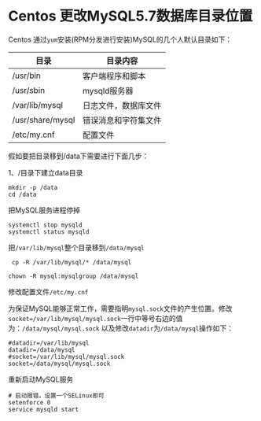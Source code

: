 # Centos 更改MySQL5.7数据库目录位置

Centos 通过`yum`安装(RPM分发进行安装)MySQL的几个人默认目录如下：

| 目录             | 目录内容             |
| ---------------- | -------------------- |
| /usr/bin         | 客户端程序和脚本     |
| /usr/sbin        | mysqld服务器         |
| /var/lib/mysql   | 日志文件，数据库文件 |
| /usr/share/mysql | 错误消息和字符集文件 |
| /etc/my.cnf      | 配置文件             |

假如要把目录移到/data下需要进行下面几步：

1、/目录下建立data目录

```shell
mkdir -p /data
cd /data
```

把MySQL服务进程停掉

```shell
systemctl stop mysqld
systemctl status mysqld
```

把`/var/lib/mysql`整个目录移到`/data/mysql`

```shell
 cp -R /var/lib/mysql/* /data/mysql
```

```shell
chown -R mysql:mysqlgroup /data/mysql
```

修改配置文件`/etc/my.cnf`

为保证MySQL能够正常工作，需要指明`mysql.sock`文件的产生位置。修改`socket=/var/lib/mysql/mysql.sock`一行中等号右边的值为：`/data/mysql/mysql.sock` 以及修改`datadir`为`/data/mysql`操作如下：

```shell
#datadir=/var/lib/mysql
datadir=/data/mysql
#socket=/var/lib/mysql/mysql.sock
socket=/data/mysql/mysql.sock
```

重新启动MySQL服务

```shell
# 启动报错，设置一个SELinux即可
setenforce 0
service mysqld start
```

